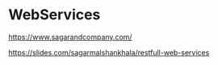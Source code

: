 # WebServices
https://www.sagarandcompany.com/



https://slides.com/sagarmalshankhala/restfull-web-services

